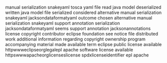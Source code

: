 manual serialization snakeyaml tosca yaml file read java model deserialized written java model file serialized considered alternative manual serialization snakeyaml jacksondataformatyaml outcome chosen alternative manual serialization snakeyaml support annotation serialization jacksondataformatyaml seems support annotation jacksonannotations license copyright contributor eclipse foundation see notice file distributed work additional information regarding copyright ownership program accompanying material made available term eclipse public license available httpwwweclipseorglegalepl apache software license available httpswwwapacheorglicenseslicense spdxlicenseidentifier epl apache
